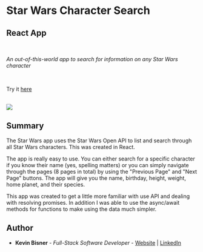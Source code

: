 # Star Wars Character Search
## React App

<br>

_An out-of-this-world app to search for information on any Star Wars character_

<br>

Try it [here](https://kbiz65-star-wars-api.herokuapp.com/)

<br>

<image src="src/star-wars-app-screenshot.png">

## Summary

The Star Wars app uses the Star Wars Open API to list and search through all Star Wars characters. This was created in React.

The app is really easy to use. You can either search for a specific character if you know their name (yes, spelling matters) or you can simply navigate through the pages (8 pages in total) by using the "Previous Page" and "Next Page" buttons. The app will give you the name, birthday, height, weight, home planet, and their species.

This app was created to get a little more familiar with use API and dealing with resolving promises. In addition I was able to use the async/await methods for functions to make using the data much simpler.

## Author

* **Kevin Bisner** - *Full-Stack Software Developer* - [Website](http://www.kevinbisner.com) | [LinkedIn](https://www.linkedin.com/in/kevinbisner/)
